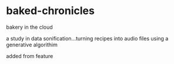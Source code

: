 # baked-chronicles
bakery in the cloud

a study in data sonification...turning recipes into audio files using a generative algorithim

added from feature
